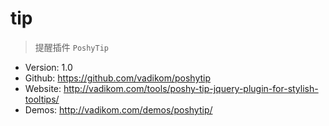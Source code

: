 # tip

> 提醒插件 ``PoshyTip``

* Version: 1.0
* Github: https://github.com/vadikom/poshytip
* Website: http://vadikom.com/tools/poshy-tip-jquery-plugin-for-stylish-tooltips/
* Demos: http://vadikom.com/demos/poshytip/
